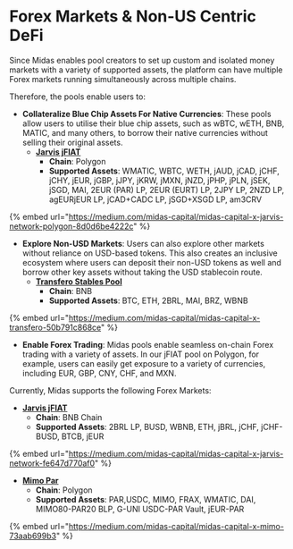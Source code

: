 # Forex Markets & Non-US Centric DeFi

Since Midas enables pool creators to set up custom and isolated money markets with a variety of supported assets, the platform can have multiple Forex markets running simultaneously across multiple chains.

Therefore, the pools enable users to:

* **Collateralize Blue Chip Assets For Native Currencies**: These pools allow users to utilise their blue chip assets, such as wBTC, wETH, BNB, MATIC, and many others, to borrow their native currencies without selling their original assets.
  * [**Jarvis jFIAT**](https://app.midascapital.xyz/137/pool/1)
    * **Chain**: Polygon
    * **Supported Assets**: WMATIC, WBTC, WETH,  jAUD, jCAD, jCHF, jCHY, jEUR, jGBP, jJPY, jKRW, jMXN, jNZD, jPHP, jPLN, jSEK, jSGD, MAI, 2EUR (PAR) LP, 2EUR (EURT) LP, 2JPY LP, 2NZD LP, agEURjEUR LP, jCAD+CADC LP, jSGD+XSGD LP, am3CRV

{% embed url="https://medium.com/midas-capital/midas-capital-x-jarvis-network-polygon-8d0d6be4222c" %}

* **Explore Non-USD Markets**: Users can also explore other markets without reliance on USD-based tokens. This also creates an inclusive ecosystem where users can deposit their non-USD tokens as well and borrow other key assets without taking the USD stablecoin route.
  * [**Transfero Stables Pool**](https://app.midascapital.xyz/56/pool/12)
    * **Chain**: BNB
    * **Supported Assets**: BTC, ETH, 2BRL, MAI, BRZ, WBNB

{% embed url="https://medium.com/midas-capital/midas-capital-x-transfero-50b791c868ce" %}

* **Enable Forex Trading**: Midas pools enable seamless on-chain Forex trading with a variety of assets. In our jFIAT pool on Polygon, for example, users can easily get exposure to a variety of currencies, including EUR, GBP, CNY, CHF, and MXN.

Currently, Midas supports the following Forex Markets:

* [**Jarvis jFIAT**](https://app.midascapital.xyz/56/pool/1)
  * **Chain**: BNB Chain
  * **Supported Assets**: 2BRL LP, BUSD, WBNB, ETH, jBRL, jCHF, jCHF-BUSD, BTCB, jEUR

{% embed url="https://medium.com/midas-capital/midas-capital-x-jarvis-network-fe647d770af0" %}

* [**Mimo Par**](https://app.midascapital.xyz/137/pool/3)
  * **Chain**: Polygon
  * **Supported Assets**: PAR,USDC, MIMO, FRAX, WMATIC, DAI, MIMO80-PAR20 BLP, G-UNI USDC-PAR Vault, jEUR-PAR

{% embed url="https://medium.com/midas-capital/midas-capital-x-mimo-73aab699b3" %}
